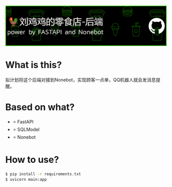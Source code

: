 ![](./.asset/github-header-image.png)

# What is this?

拟计划将这个后端对接到Nonebot，实现顾客一点单，QQ机器人就会发消息提醒。

# Based on what?

-   ⭐  FastAPI
-   ⭐  SQLModel
-   ⭐  Nonebot

# How to use?

```bash
$ pip install -r requirements.txt
$ uvicorn main:app
```